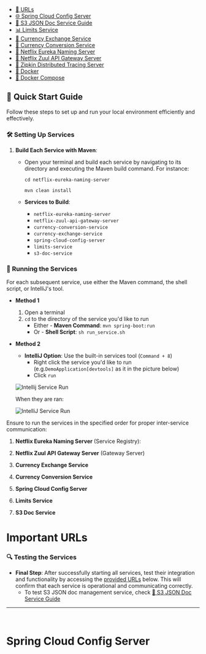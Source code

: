 *   [🔗 URLs](#important-urls)
*   [🌐 Spring Cloud Config Server](#spring-cloud-config-server)
*   [📝 S3 JSON Doc Service Guide](#s3-json-doc-service-guide)
*   [📊 Limits Service](#limits-service) 
*   [🔽 Currency Exchange Service](#currency-exchange-microservice)
*   [🔽 Currency Conversion Service](#currency-conversion-microservice)
*   [🔽 Netflix Eureka Naming Server](#netflix-eureka-naming-server)
*   [🔽 Netflix Zuul API Gateway Server](#netflix-zuul-api-gateway-server)
*   [🔽 Zipkin Distributed Tracing Server](#distributed-tracing-server-zipkin-w-docker)
*   [🔽 Docker](#docker)
*   [🔽 Docker Compose](#docker-compose)


🚀 Quick Start Guide
--------------------

Follow these steps to set up and run your local environment efficiently and effectively.

### 🛠️ Setting Up Services

1.  **Build Each Service with Maven**:
    *   Open your terminal and build each service by navigating to its directory and executing the Maven build command. For instance:

        `cd netflix-eureka-naming-server`
    
        `mvn clean install`

    *   **Services to Build**:
        *   `netflix-eureka-naming-server`
        *   `netflix-zuul-api-gateway-server`
        *   `currency-conversion-service`
        *   `currency-exchange-service`
        *   `spring-cloud-config-server`
        *   `limits-service`
        *   `s3-doc-service`

### 🌟 Running the Services

For each subsequent service, use either the Maven command, the shell script, or IntelliJ's tool.
* **Method 1**
   1.  Open a terminal
   2.  `cd` to the directory of the service you'd like to run
        *  Either - **Maven Command**: `mvn spring-boot:run`
        *  Or - **Shell Script**: `sh run_service.sh`
  
* **Method 2**
   *   **IntelliJ Option**: Use the built-in services tool (`Command + 8`)
       *   Right click the service you'd like to run (e.g.`DemoApplication[devtools]` as it in the picture below)
       *   Click `run`
  
    ![Intellij Service Run](img/run-services-2.png)

    When they are ran:

    ![IntelliJ Service Run](img/run-services.png)

Ensure to run the services in the specified order for proper inter-service communication:

1.  **Netflix Eureka Naming Server** (Service Registry):
  
2.  **Netflix Zuul API Gateway Server** (Gateway Server)
    
3.  **Currency Exchange Service**
    
4.  **Currency Conversion Service**
    
5.  **Spring Cloud Config Server**
    
6.  **Limits Service**

7.  **S3 Doc Service**
    
# Important URLs

### 🔍 Testing the Services

*   **Final Step**: After successfully starting all services, test their integration and functionality by accessing the [provided URLs](#important-urls) below. This will confirm that each service is operational and communicating correctly.
    *   To test S3 JSON doc management service, check [📝 S3 JSON Doc Service Guide](#s3-json-doc-service-guide)



---
<br>

# Spring Cloud Config Server

